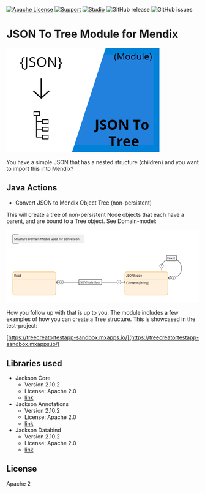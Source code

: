 [![Apache License](https://img.shields.io/badge/license-Apache%202.0-orange.svg)](http://www.apache.org/licenses/LICENSE-2.0)
[![Support](https://img.shields.io/badge/Support-Community%20(no%20active%20support)-orange.svg)](https://docs.mendix.com/developerportal/app-store/app-store-content-support)
[![Studio](https://img.shields.io/badge/Studio%20version-8.0%2B-blue.svg)](https://appstore.home.mendix.com/link/modeler/)
![GitHub release](https://img.shields.io/github/release/JelteMX/mendix-jsontotree-module)
![GitHub issues](https://img.shields.io/github/issues/JelteMX/mendix-jsontotree-module)

# JSON To Tree Module for Mendix

![Icon](/assets/AppStoreIcon.png)

You have a simple JSON that has a nested structure (children) and you want to import this into Mendix?

## Java Actions

- Convert JSON to Mendix Object Tree (non-persistent)

This will create a tree of non-persistent Node objects that each have a parent, and are bound to a Tree object. See Domain-model:

![Domain](/assets/DomainModel.png)

How you follow up with that is up to you. The module includes a few examples of how you can create a Tree structure. This is showcased in the test-project:

[https://treecreatortestapp-sandbox.mxapps.io/](https://treecreatortestapp-sandbox.mxapps.io/)

## Libraries used

- Jackson Core
    - Version 2.10.2
    - License: Apache 2.0
    - [link](https://mvnrepository.com/artifact/com.fasterxml.jackson.core/jackson-core/2.10.2)
- Jackson Annotations
    - Version 2.10.2
    - License: Apache 2.0
    - [link](https://mvnrepository.com/artifact/com.fasterxml.jackson.core/jackson-annotations/2.10.2)
- Jackson Databind
    - Version 2.10.2
    - License: Apache 2.0
    - [link](https://mvnrepository.com/artifact/com.fasterxml.jackson.core/jackson-databind/2.10.2)

## License

Apache 2
